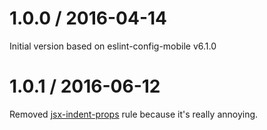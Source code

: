 1.0.0 / 2016-04-14
==================

Initial version based on eslint-config-mobile v6.1.0

1.0.1 / 2016-06-12
==================

Removed [jsx-indent-props](https://github.com/yannickcr/eslint-plugin-react/blob/master/docs/rules/jsx-indent-props.md)
rule because it's really annoying.

